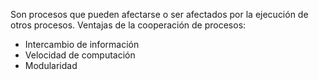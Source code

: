 Son procesos que pueden afectarse o ser afectados por la ejecución de otros procesos.
Ventajas de la cooperación de procesos:
- Intercambio de información
- Velocidad de computación
- Modularidad